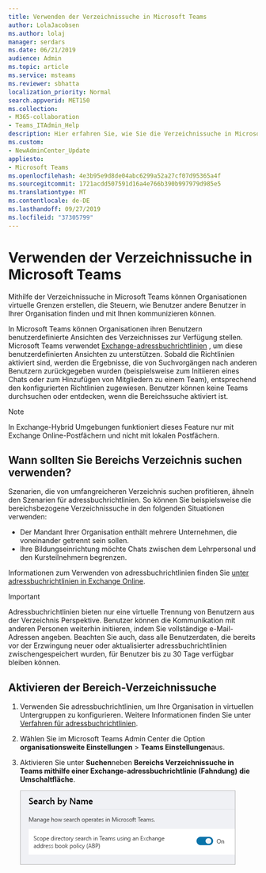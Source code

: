 ```yaml
---
title: Verwenden der Verzeichnissuche in Microsoft Teams
author: LolaJacobsen
ms.author: lolaj
manager: serdars
ms.date: 06/21/2019
audience: Admin
ms.topic: article
ms.service: msteams
ms.reviewer: sbhatta
localization_priority: Normal
search.appverid: MET150
ms.collection:
- M365-collaboration
- Teams_ITAdmin_Help
description: Hier erfahren Sie, wie Sie die Verzeichnissuche in Microsoft Teams verwenden, um angepasste Ansichten des Verzeichnisses bereitzustellen.
ms.custom:
- NewAdminCenter_Update
appliesto:
- Microsoft Teams
ms.openlocfilehash: 4e3b95e9d8de04abc6299a52a27cf07d95365a4f
ms.sourcegitcommit: 1721acdd507591d16a4e766b390b997979d985e5
ms.translationtype: MT
ms.contentlocale: de-DE
ms.lasthandoff: 09/27/2019
ms.locfileid: "37305799"
---
```

# <a name="use-microsoft-teams-scoped-directory-search"></a>Verwenden der Verzeichnissuche in Microsoft Teams

Mithilfe der Verzeichnissuche in Microsoft Teams können Organisationen virtuelle Grenzen erstellen, die Steuern, wie Benutzer andere Benutzer in Ihrer Organisation finden und mit Ihnen kommunizieren können. 

In Microsoft Teams können Organisationen ihren Benutzern benutzerdefinierte Ansichten des Verzeichnisses zur Verfügung stellen. Microsoft Teams verwendet [Exchange-adressbuchrichtlinien](https://docs.microsoft.com/exchange/address-books/address-book-policies/address-book-policies) , um diese benutzerdefinierten Ansichten zu unterstützen. Sobald die Richtlinien aktiviert sind, werden die Ergebnisse, die von Suchvorgängen nach anderen Benutzern zurückgegeben wurden (beispielsweise zum Initiieren eines Chats oder zum Hinzufügen von Mitgliedern zu einem Team), entsprechend den konfigurierten Richtlinien zugewiesen. Benutzer können keine Teams durchsuchen oder entdecken, wenn die Bereichssuche aktiviert ist. 

> [!NOTE]
> In Exchange-Hybrid Umgebungen funktioniert dieses Feature nur mit Exchange Online-Postfächern und nicht mit lokalen Postfächern.

## <a name="when-should-you-use-scoped-directory-searches"></a>Wann sollten Sie Bereichs Verzeichnis suchen verwenden?

Szenarien, die von umfangreicheren Verzeichnis suchen profitieren, ähneln den Szenarien für adressbuchrichtlinien. So können Sie beispielsweise die bereichsbezogene Verzeichnissuche in den folgenden Situationen verwenden:

- Der Mandant Ihrer Organisation enthält mehrere Unternehmen, die voneinander getrennt sein sollen. 
- Ihre Bildungseinrichtung möchte Chats zwischen dem Lehrpersonal und den Kursteilnehmern begrenzen. 
 
Informationen zum Verwenden von adressbuchrichtlinien finden Sie [unter adressbuchrichtlinien in Exchange Online](https://docs.microsoft.com/exchange/address-books/address-book-policies/address-book-policies).

> [!IMPORTANT]
> Adressbuchrichtlinien bieten nur eine virtuelle Trennung von Benutzern aus der Verzeichnis Perspektive. Benutzer können die Kommunikation mit anderen Personen weiterhin initiieren, indem Sie vollständige e-Mail-Adressen angeben. Beachten Sie auch, dass alle Benutzerdaten, die bereits vor der Erzwingung neuer oder aktualisierter adressbuchrichtlinien zwischengespeichert wurden, für Benutzer bis zu 30 Tage verfügbar bleiben können.

## <a name="turn-on-scoped-directory-search"></a>Aktivieren der Bereich-Verzeichnissuche

1. Verwenden Sie adressbuchrichtlinien, um Ihre Organisation in virtuellen Untergruppen zu konfigurieren. Weitere Informationen finden Sie unter [Verfahren für adressbuchrichtlinien](https://docs.microsoft.com/exchange/address-books/address-book-policies/address-book-policies).

2. Wählen Sie im Microsoft Teams Admin Center die Option **organisationsweite Einstellungen** > **Teams Einstellungen**aus.

3. Aktivieren Sie unter **Suchen**neben **Bereichs Verzeichnissuche in Teams mithilfe einer Exchange-adressbuchrichtlinie (Fahndung)** **die Umschaltfläche**.

    ![Verzeichnissuche im Bereich "Bereich" im Microsoft Teams Admin Center](media/teams-scoped-directory-search-image1.png)



